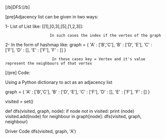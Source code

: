 [/b]DFS:[/b]

[pre]Adjacency list can be given in two ways:

1- List of List like:   [[1],[0,3],[5],[1,2,3]]:
                        
                        In such cases the index if the vertex of the graph

2- In the form of hashmap like: graph = {
                                            'A' : ['B','C'],
                                            'B' : ['D', 'E'],
                                            'C' : ['F'],
                                            'D' : [],
                                            'E' : ['F'],
                                            'F' : []
                                        }
                                        
                         In these cases key = Vertex and it's value represent the neighbours of that vertex
[/pre]
Code:

Using a Python dictionary to act as an adjacency list

graph = {
    'A' : ['B','C'],
    'B' : ['D', 'E'],
    'C' : ['F'],
    'D' : [],
    'E' : ['F'],
    'F' : []
}

visited = set() 

def dfs(visited, graph, node):
    if node not in visited:
        print (node)
        visited.add(node)
        for neighbour in graph[node]:
            dfs(visited, graph, neighbour)

Driver Code
dfs(visited, graph, 'A')
